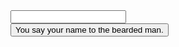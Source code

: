 <form action="/their-name" method="get">
    <div class="centered">
        <input name="name">
        <br />
        <button type="submit">You say your name to the bearded man.</button>
    </div>
</form>

